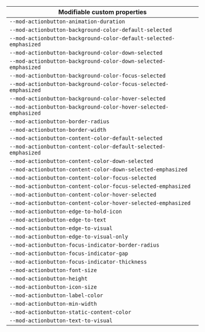 | Modifiable custom properties |
| --- |
| `--mod-actionbutton-animation-duration` |
| `--mod-actionbutton-background-color-default-selected` |
| `--mod-actionbutton-background-color-default-selected-emphasized` |
| `--mod-actionbutton-background-color-down-selected` |
| `--mod-actionbutton-background-color-down-selected-emphasized` |
| `--mod-actionbutton-background-color-focus-selected` |
| `--mod-actionbutton-background-color-focus-selected-emphasized` |
| `--mod-actionbutton-background-color-hover-selected` |
| `--mod-actionbutton-background-color-hover-selected-emphasized` |
| `--mod-actionbutton-border-radius` |
| `--mod-actionbutton-border-width` |
| `--mod-actionbutton-content-color-default-selected` |
| `--mod-actionbutton-content-color-default-selected-emphasized` |
| `--mod-actionbutton-content-color-down-selected` |
| `--mod-actionbutton-content-color-down-selected-emphasized` |
| `--mod-actionbutton-content-color-focus-selected` |
| `--mod-actionbutton-content-color-focus-selected-emphasized` |
| `--mod-actionbutton-content-color-hover-selected` |
| `--mod-actionbutton-content-color-hover-selected-emphasized` |
| `--mod-actionbutton-edge-to-hold-icon` |
| `--mod-actionbutton-edge-to-text` |
| `--mod-actionbutton-edge-to-visual` |
| `--mod-actionbutton-edge-to-visual-only` |
| `--mod-actionbutton-focus-indicator-border-radius` |
| `--mod-actionbutton-focus-indicator-gap` |
| `--mod-actionbutton-focus-indicator-thickness` |
| `--mod-actionbutton-font-size` |
| `--mod-actionbutton-height` |
| `--mod-actionbutton-icon-size` |
| `--mod-actionbutton-label-color` |
| `--mod-actionbutton-min-width` |
| `--mod-actionbutton-static-content-color` |
| `--mod-actionbutton-text-to-visual` |